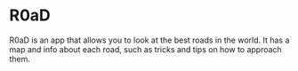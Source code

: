 # R0aD
R0aD is an app that allows you to look at the best roads in the world. It has a map and info about each road, such as tricks and tips on how to approach them. 
